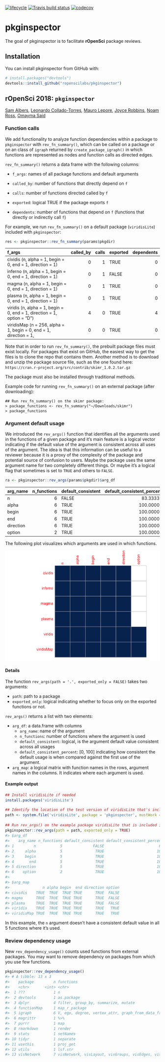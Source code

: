 
<!-- README.md is generated from README.Rmd. Please edit that file -->

[![lifecycle](https://img.shields.io/badge/lifecycle-experimental-orange.svg)](https://www.tidyverse.org/lifecycle/#experimental)
[![Travis build
status](https://travis-ci.org/ropenscilabs/pkginspector.svg?branch=master)](https://travis-ci.org/ropenscilabs/pkginspector)
[![codecov](https://codecov.io/gh/ropenscilabs/pkginspector/branch/master/graph/badge.svg)](https://codecov.io/gh/ropenscilabs/pkginspector)

# pkginspector

The goal of pkginspector is to facilitate **rOpenSci** package reviews.

## Installation

You can install pkginspector from GitHub with:

``` r
# install.packages("devtools")
devtools::install_github("ropenscilabs/pkginspector")
```

## rOpenSci 2018: `pkginspector`

[Sam Albers](https://twitter.com/big_bad_sam), [Leonardo
Collado-Torres](https://twitter.com/fellgernon), [Mauro
Lepore](https://twitter.com/mauro_lepore), [Joyce
Robbins](https://twitter.com/jtrnyc), [Noam
Ross](https://twitter.com/noamross), [Omayma
Said](https://github.com/OmaymaS)

### Function calls

We add functionality to analyze function dependencies within a package
to `pkginspector` with `rev_fn_summary()`, which can be called on a
package or on an class of `igraph` returned by `create_package_igraph()`
in which functions are represented as nodes and function calls as
directed edges.

`rev_fn_summary()` returns a data frame with the following columns:

  - `f_args`: names of all package functions and default arguments

  - `called_by`: number of functions that directly depend on `f`

  - `calls`: number of functions directed called by `f`

  - `exported`: logical TRUE if the package exports `f`

  - `dependents`: number of functions that depend on `f` (functions that
    directly or indirectly call `f`)

For example, we run `rev_fn_summary()` on a default package
(`viridisLite`) included with
`pkginspector`:

``` r
res <- pkginspector::rev_fn_summary(params$pkgdir)
```

| f\_args                                                                 | called\_by | calls | exported | dependents |
| :---------------------------------------------------------------------- | ---------: | ----: | :------- | ---------: |
| cividis (n, alpha = 1, begin = 0, end = 1, direction = 1)               |          0 |     1 | TRUE     |          0 |
| inferno (n, alpha = 1, begin = 0, end = 1, direction = 1)               |          0 |     1 | FALSE    |          0 |
| magma (n, alpha = 1, begin = 0, end = 1, direction = 1)                 |          0 |     1 | TRUE     |          0 |
| plasma (n, alpha = 1, begin = 0, end = 1, direction = 1)                |          0 |     1 | TRUE     |          0 |
| viridis (n, alpha = 1, begin = 0, end = 1, direction = 1, option = “D”) |          4 |     0 | TRUE     |          4 |
| viridisMap (n = 256, alpha = 1, begin = 0, end = 1, direction = 1,      |          0 |     0 | TRUE     |          0 |

Note that in order to run `rev_fn_summary()`, the prebuilt package files
must exist locally. For packages that exist on GitHub, the easiest way
to get the files is to clone the repo that contains them. Another method
is to download and unzip the package source file, such as the one found
here: `https://cran.r-project.org/src/contrib/skimr_1.0.2.tar.gz`

The package must also be installed through traditional methods.

Example code for running `rev_fn_summary()` on an external package
(after downloading):

    ## Run rev_fn_summary() on the skimr package:
    > package_functions <- rev_fn_summary("~/Downloads/skimr")
    > package_functions

### Argument default usage

We introduced the `rev_args()` function that identifies all the
arguments used in the functions of a given package and it’s main feature
is a logical vector indicating if the default value of the argument is
consistent across all uses of the argument. The idea is that this
information can be useful to a reviewer because it is a proxy of the
complexity of the package and potential source of confusion to users.
Maybe the package uses the same argument name for two completely
different things. Or maybe it’s a logical flag that sometimes is set to
`TRUE` and others to
`FALSE`.

``` r
ra <- pkginspector::rev_args(params$pkgdir)$arg_df
```

| arg\_name | n\_functions | default\_consistent | default\_consistent\_percent |
| :-------- | -----------: | :------------------ | ---------------------------: |
| n         |            6 | FALSE               |                     83.33333 |
| alpha     |            6 | TRUE                |                    100.00000 |
| begin     |            6 | TRUE                |                    100.00000 |
| end       |            6 | TRUE                |                    100.00000 |
| direction |            6 | TRUE                |                    100.00000 |
| option    |            2 | TRUE                |                    100.00000 |

The following plot visualizes which arguments are used in which
functions.

![](tools/readme/README-rev_args_mat-1.png)<!-- -->

#### Details

The function `rev_args(path = '.', exported_only = FALSE)` takes two
arguments:

  - `path`: path to a package
  - `exported_only`: logical indicating whether to focus only on the
    exported functions or not.

`rev_args()` returns a list with two elements:

  - `arg_df`: a data.frame with columns
      - `arg_name`: name of the argument
      - `n_functions`: number of functions where the argument is used
      - `default_consistent`: logical, is the argument default value
        consistent across all usages
      - `default_consistent_percent`: \[0, 100\] indicating how
        consistent the default usage is when compared against the first
        use of the argument.
  - `arg_map`: a logical matrix with function names in the rows,
    argument names in the columns. It indicates where each argument is
    used.

#### Example output

``` r
## Install viridisLite if needed
install.packages('viridisLite')
```

``` r
## Identify the location of the test version of viridisLite that's included
path <- system.file('viridisLite', package = 'pkginspector', mustWork = TRUE)

## Run rev_args() on the example package viridisLite that is included in pkginspector
pkginspector::rev_args(path = path, exported_only = TRUE)
#> $arg_df
#>    arg_name n_functions default_consistent default_consistent_percent
#> 1         n           5              FALSE                         80
#> 2     alpha           5               TRUE                        100
#> 3     begin           5               TRUE                        100
#> 4       end           5               TRUE                        100
#> 5 direction           5               TRUE                        100
#> 6    option           2               TRUE                        100
#> 
#> $arg_map
#>               n alpha begin  end direction option
#> cividis    TRUE  TRUE  TRUE TRUE      TRUE  FALSE
#> magma      TRUE  TRUE  TRUE TRUE      TRUE  FALSE
#> plasma     TRUE  TRUE  TRUE TRUE      TRUE  FALSE
#> viridis    TRUE  TRUE  TRUE TRUE      TRUE   TRUE
#> viridisMap TRUE  TRUE  TRUE TRUE      TRUE   TRUE
```

In this example, the `n` argument doesn’t have a consistent default
value in all 5 functions where it’s used.

### Review dependency usage

New `rev_dependency_usage()` counts used functions from external
packages. You may want to remove dependency on packages from which you
use few functions.

``` r
pkginspector::rev_dependency_usage()
#> # A tibble: 13 x 3
#>    package         n functions                                            
#>    <chr>       <int> <chr>                                                
#>  1 ???             1 n                                                    
#>  2 devtools        1 as.package                                           
#>  3 dplyr           4 filter, group_by, summarize, mutate                  
#>  4 functionMap     1 map_r_package                                        
#>  5 igraph          6 V, ego, degree, vertex_attr, graph_from_data_frame, …
#>  6 magrittr        1 %>%                                                  
#>  7 purrr           1 map                                                  
#>  8 rmarkdown       1 render                                               
#>  9 stats           1 setNames                                             
#> 10 tidyr           1 separate                                             
#> 11 usethis         1 proj_get                                             
#> 12 utils           1 lsf.str                                              
#> 13 visNetwork      7 visNetwork, visLayout, visGroups, visEdges, visOptio…
```
